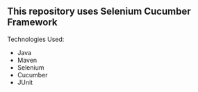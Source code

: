 
## This repository uses Selenium Cucumber Framework

Technologies Used:
- Java
- Maven
- Selenium
- Cucumber
- JUnit


